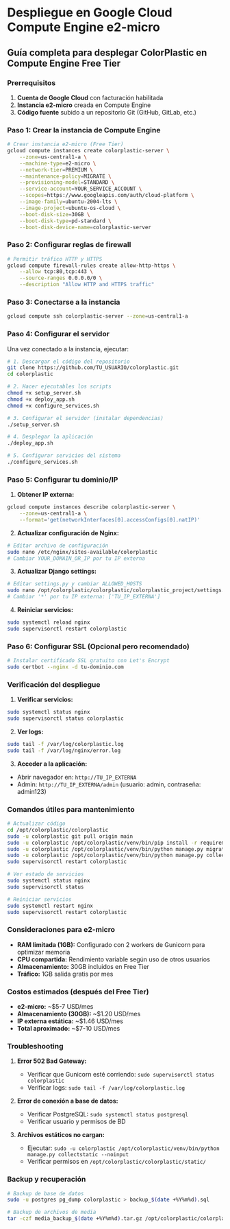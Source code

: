 # Despliegue en Google Cloud Compute Engine e2-micro

## Guía completa para desplegar ColorPlastic en Compute Engine Free Tier

### Prerrequisitos

1. **Cuenta de Google Cloud** con facturación habilitada
2. **Instancia e2-micro** creada en Compute Engine
3. **Código fuente** subido a un repositorio Git (GitHub, GitLab, etc.)

### Paso 1: Crear la instancia de Compute Engine

```bash
# Crear instancia e2-micro (Free Tier)
gcloud compute instances create colorplastic-server \
    --zone=us-central1-a \
    --machine-type=e2-micro \
    --network-tier=PREMIUM \
    --maintenance-policy=MIGRATE \
    --provisioning-model=STANDARD \
    --service-account=YOUR_SERVICE_ACCOUNT \
    --scopes=https://www.googleapis.com/auth/cloud-platform \
    --image-family=ubuntu-2004-lts \
    --image-project=ubuntu-os-cloud \
    --boot-disk-size=30GB \
    --boot-disk-type=pd-standard \
    --boot-disk-device-name=colorplastic-server
```

### Paso 2: Configurar reglas de firewall

```bash
# Permitir tráfico HTTP y HTTPS
gcloud compute firewall-rules create allow-http-https \
    --allow tcp:80,tcp:443 \
    --source-ranges 0.0.0.0/0 \
    --description "Allow HTTP and HTTPS traffic"
```

### Paso 3: Conectarse a la instancia

```bash
gcloud compute ssh colorplastic-server --zone=us-central1-a
```

### Paso 4: Configurar el servidor

Una vez conectado a la instancia, ejecutar:

```bash
# 1. Descargar el código del repositorio
git clone https://github.com/TU_USUARIO/colorplastic.git
cd colorplastic

# 2. Hacer ejecutables los scripts
chmod +x setup_server.sh
chmod +x deploy_app.sh
chmod +x configure_services.sh

# 3. Configurar el servidor (instalar dependencias)
./setup_server.sh

# 4. Desplegar la aplicación
./deploy_app.sh

# 5. Configurar servicios del sistema
./configure_services.sh
```

### Paso 5: Configurar tu dominio/IP

1. **Obtener IP externa:**
```bash
gcloud compute instances describe colorplastic-server \
    --zone=us-central1-a \
    --format='get(networkInterfaces[0].accessConfigs[0].natIP)'
```

2. **Actualizar configuración de Nginx:**
```bash
# Editar archivo de configuración
sudo nano /etc/nginx/sites-available/colorplastic
# Cambiar YOUR_DOMAIN_OR_IP por tu IP externa
```

3. **Actualizar Django settings:**
```bash
# Editar settings.py y cambiar ALLOWED_HOSTS
sudo nano /opt/colorplastic/colorplastic/colorplastic_project/settings.py
# Cambiar '*' por tu IP externa: ['TU_IP_EXTERNA']
```

4. **Reiniciar servicios:**
```bash
sudo systemctl reload nginx
sudo supervisorctl restart colorplastic
```

### Paso 6: Configurar SSL (Opcional pero recomendado)

```bash
# Instalar certificado SSL gratuito con Let's Encrypt
sudo certbot --nginx -d tu-dominio.com
```

### Verificación del despliegue

1. **Verificar servicios:**
```bash
sudo systemctl status nginx
sudo supervisorctl status colorplastic
```

2. **Ver logs:**
```bash
sudo tail -f /var/log/colorplastic.log
sudo tail -f /var/log/nginx/error.log
```

3. **Acceder a la aplicación:**
- Abrir navegador en: `http://TU_IP_EXTERNA`
- Admin: `http://TU_IP_EXTERNA/admin` (usuario: admin, contraseña: admin123)

### Comandos útiles para mantenimiento

```bash
# Actualizar código
cd /opt/colorplastic/colorplastic
sudo -u colorplastic git pull origin main
sudo -u colorplastic /opt/colorplastic/venv/bin/pip install -r requirements.txt
sudo -u colorplastic /opt/colorplastic/venv/bin/python manage.py migrate
sudo -u colorplastic /opt/colorplastic/venv/bin/python manage.py collectstatic --noinput
sudo supervisorctl restart colorplastic

# Ver estado de servicios
sudo systemctl status nginx
sudo supervisorctl status

# Reiniciar servicios
sudo systemctl restart nginx
sudo supervisorctl restart colorplastic
```

### Consideraciones para e2-micro

- **RAM limitada (1GB):** Configurado con 2 workers de Gunicorn para optimizar memoria
- **CPU compartida:** Rendimiento variable según uso de otros usuarios
- **Almacenamiento:** 30GB incluidos en Free Tier
- **Tráfico:** 1GB salida gratis por mes

### Costos estimados (después del Free Tier)

- **e2-micro:** ~$5-7 USD/mes
- **Almacenamiento (30GB):** ~$1.20 USD/mes
- **IP externa estática:** ~$1.46 USD/mes
- **Total aproximado:** ~$7-10 USD/mes

### Troubleshooting

1. **Error 502 Bad Gateway:**
   - Verificar que Gunicorn esté corriendo: `sudo supervisorctl status colorplastic`
   - Verificar logs: `sudo tail -f /var/log/colorplastic.log`

2. **Error de conexión a base de datos:**
   - Verificar PostgreSQL: `sudo systemctl status postgresql`
   - Verificar usuario y permisos de BD

3. **Archivos estáticos no cargan:**
   - Ejecutar: `sudo -u colorplastic /opt/colorplastic/venv/bin/python manage.py collectstatic --noinput`
   - Verificar permisos en `/opt/colorplastic/colorplastic/static/`

### Backup y recuperación

```bash
# Backup de base de datos
sudo -u postgres pg_dump colorplastic > backup_$(date +%Y%m%d).sql

# Backup de archivos de media
tar -czf media_backup_$(date +%Y%m%d).tar.gz /opt/colorplastic/colorplastic/media/
```